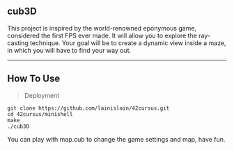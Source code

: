 ## cub3D

This project is inspired by the world-renowned eponymous game, considered the first FPS ever made. It will allow you to explore the ray-casting technique. Your goal will be to create a dynamic view inside a maze, in which you will have to find your way out.

---

## How To Use
> Deployment
```shell
git clone https://github.com/lainislain/42cursus.git
cd 42cursus/minishell
make
./cub3D
```
You can play with map.cub to change the game settings and map, have fun.